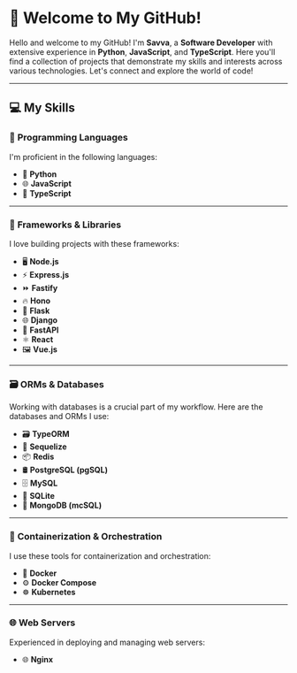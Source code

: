 # 👋 Welcome to My GitHub!

Hello and welcome to my GitHub! I'm **Savva**, a **Software Developer** with extensive experience in **Python**, **JavaScript**, and **TypeScript**. Here you'll find a collection of projects that demonstrate my skills and interests across various technologies. Let's connect and explore the world of code!

---

## 💻 My Skills

### 🌱 **Programming Languages**  
I'm proficient in the following languages:
- 🐍 **Python**
- 🌐 **JavaScript**
- 📝 **TypeScript**

---

### 🚀 **Frameworks & Libraries**  
I love building projects with these frameworks:
- 🖥️ **Node.js**
- ⚡ **Express.js**
- ⏩ **Fastify**
- 🔥 **Hono**
- 🧪 **Flask**
- 🌐 **Django**
- 🚀 **FastAPI**
- ⚛️ **React**
- 🖼️ **Vue.js**

---

### 🗃️ **ORMs & Databases**  
Working with databases is a crucial part of my workflow. Here are the databases and ORMs I use:
- 🗃️ **TypeORM**
- 💾 **Sequelize**
- 📦 **Redis**
- 🛢️ **PostgreSQL (pgSQL)**
- 🗄️ **MySQL**
- 🧳 **SQLite**
- 🔲 **MongoDB (mcSQL)**

---

### 🐳 **Containerization & Orchestration**  
I use these tools for containerization and orchestration:
- 🐳 **Docker**
- ⚙️ **Docker Compose**
- ☸️ **Kubernetes**

---

### 🌐 **Web Servers**  
Experienced in deploying and managing web servers:
- 🌐 **Nginx**

